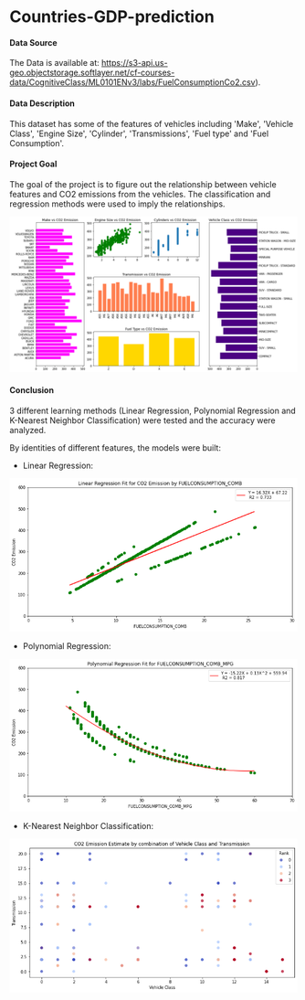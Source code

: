 # Countries-GDP-prediction

#### Data Source
The Data is available at: https://s3-api.us-geo.objectstorage.softlayer.net/cf-courses-data/CognitiveClass/ML0101ENv3/labs/FuelConsumptionCo2.csv).

#### Data Description
This dataset has some of the features of vehicles including 'Make', 'Vehicle Class', 'Engine Size', 'Cylinder', 'Transmissions', 'Fuel type' and 'Fuel Consumption'.  

#### Project Goal
The goal of the project is to figure out the relationship between vehicle features and CO2 emissions from the vehicles. The classification and regression methods were used to imply the relationships.

![](/Project%20Fig-1.png)

#### Conclusion 
3 different learning methods (Linear Regression, Polynomial Regression and K-Nearest Neighbor Classification) were tested and the accuracy were analyzed.

By identities of different features, the models were built:

* Linear Regression:

![](/Project%20Fig-3.png)

* Polynomial Regression:

![](/Project%20Fig-4.png)

* K-Nearest Neighbor Classification:

![](/Project%20Fig-2.png)
